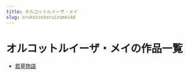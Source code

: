 ```yaml
---
title: オルコットルイーザ・メイ
slug: orukotsutoruizamei4d
---
```


# オルコットルイーザ・メイの作品一覧

- [若草物語](ruocaowuyub9)
